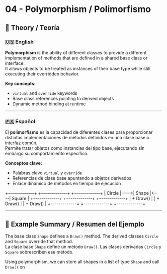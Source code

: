 ﻿# 04 - Polymorphism / Polimorfismo

## 📘 Theory / Teoría

### 🇺🇸 English

**Polymorphism** is the ability of different classes to provide a different implementation of methods that are defined in a shared base class or interface.  
It allows objects to be treated as instances of their base type while still executing their overridden behavior.

**Key concepts:**
- `virtual` and `override` keywords
- Base class references pointing to derived objects
- Dynamic method binding at runtime

---

### 🇪🇸 Español

El **polimorfismo** es la capacidad de diferentes clases para proporcionar distintas implementaciones de métodos definidos en una clase base o interfaz común.  
Permite tratar objetos como instancias del tipo base, ejecutando sin embargo su comportamiento específico.

**Conceptos clave:**
- Palabras clave `virtual` y `override`
- Referencias de clase base apuntando a objetos derivados
- Enlace dinámico de métodos en tiempo de ejecución

+-------------+     +-------------+     +-------------+
|   Circle     |--->|   Shape     |<----|   Square    |
+-------------+     +-------------+     +-------------+
| + Draw()    |     | + Draw()    |     | + Draw()    |
+-------------+     +-------------+     +-------------+


---

## 📁 Example Summary / Resumen del Ejemplo

The base class `Shape` defines a `Draw()` method. The derived classes `Circle` and `Square` override that method.  
La clase base `Shape` define un método `Draw()`. Las clases derivadas `Circle` y `Square` sobrescriben ese método.

Using polymorphism, we can store all shapes in a list of type `Shape` and call `Draw()` on
